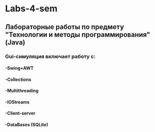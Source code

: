 # Labs-4-sem
## Лабораторные работы по предмету "Технологии и методы программирования" (Java)
### Gui-симуляция включает работу с:
#### -Swing+AWT
#### -Collections
#### -Multithreading
#### -IOStreams
#### -Client-server 
#### -DataBases (SQLite)

